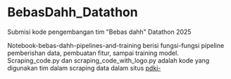 # BebasDahh_Datathon
Submisi kode pengembangan tim "Bebas dahh" Datathon 2025

Notebook-bebas-dahh-pipelines-and-training berisi fungsi-fungsi pipeline pemberishan data, pembuatan fitur, sampai training model.
Scraping_code.py dan scraping_code_with_logo.py adalah kode yang digunakan tim dalam scraping data dalam situs [pdki-](https://pdki-indonesia.dgip.go.id)
